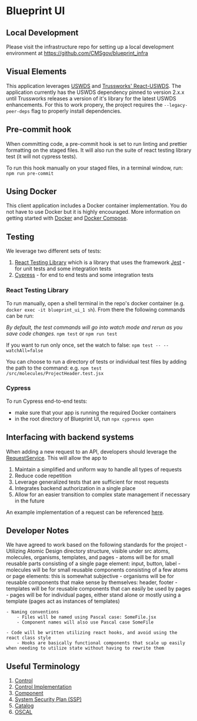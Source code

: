 # Blueprint UI

## Local Development

Please visit the infrastructure repo for setting up a local development environment at <https://github.com/CMSgov/blueprint_infra>

## Visual Elements
This application leverages [USWDS](https://designsystem.digital.gov/) and [Trussworks' React-USWDS](https://github.com/trussworks/react-uswds).  The application currently has the USWDS dependency pinned to version 2.x.x until Trussworks releases a version of it's library for the latest USWDS enhancements.  For this to work propery, the project requires the `--legacy-peer-deps` flag to properly install dependencies.

## Pre-commit hook

When committing code, a pre-commit hook is set to run linting and prettier formatting on the staged files. It will also run the suite of react testing library test (it will not cypress tests).

To run this hook manually on your staged files, in a terminal window, run:
`npm run pre-commit`

## Using Docker
This client application includes a Docker container implementation.  You do not have to use Docker but it is highly encouraged.  More information on getting started with [Docker](https://docs.docker.com/desktop/) and [Docker Compose](https://docs.docker.com/compose/).

## Testing

We leverage two different sets of tests:

1. [React Testing Library](https://testing-library.com/docs/react-testing-library/intro) which is a library that uses the framework [Jest](https://jestjs.io/) - for unit tests and some integration tests
2. [Cypress](https://docs.cypress.io/) - for end to end tests and some integration tests

### React Testing Library

To run manually, open a shell terminal in the repo's docker container (e.g. `docker exec -it blueprint_ui_1 sh`). From there the following commands can be run:

*By default, the test commands will go into watch mode and rerun as you save code changes.*
`npm test` or `npm run test`

If you want to run only once, set the watch to false:
`npm test -- --watchAll=false`

You can choose to run a directory of tests or individual test files by adding the path to the command:
e.g. `npm test /src/molecules/ProjectHeader.test.jsx`

### Cypress

To run Cypress end-to-end tests:

- make sure that your app is running the required Docker containers
- in the root directory of Blueprint UI, run `npx cypress open`

## Interfacing with backend systems
When adding a new request to an API, developers should leverage the [RequestService](https://github.com/CMSgov/blueprint_ui/blob/develop/src/services/RequestService.js).  This will allow the app to
1. Maintain a simplified and uniform way to handle all types of requests
2. Reduce code repetition
3. Leverage generalized tests that are sufficient for most requests
4. Integrates backend authorization in a single place
5. Allow for an easier transition to complex state management if necessary in the future

An example implementation of a request can be referenced [here](https://github.com/CMSgov/blueprint_ui/blob/1a7d6b2d557a3da0214b85cbd28d9497f1da2e6f/src/pages/Control.jsx#L27).
## Developer Notes

We have agreed to work based on the following standards for the project
    - Utilizing Atomic Design directory structure, visible under src atoms, molecules, organisms, templates, and pages
        - atoms will be for small reusable parts consisting of a single page element: input, button, label
        - molecules will be for small reusable components consisting of a few atoms or page elements: this is somewhat subjective
        - organisms will be for reusable components that make sense by themselves: header, footer
        - templates will be for reusable components that can easily be used by pages
        - pages will be for individual pages, either stand alone or mostly using a template (pages act as instances of templates)

    - Naming conventions
        - Files will be named using Pascal case: SomeFile.jsx
        - Component names will also use Pascal case SomeFile

    - Code will be written utilizing react hooks, and avoid using the react class style
        - Hooks are basically functional components that scale up easily when needing to utilize state without having to rewrite them

## Useful Terminology
1. [Control](https://pages.nist.gov/OSCAL/documentation/concepts/#control)
2. [Control Implementation](https://pages.nist.gov/OSCAL/documentation/schema/implementation-layer/component/json-schema/#global_control-implementation_h2)
3. [Component](https://pages.nist.gov/OSCAL/documentation/schema/implementation-layer/component/)
4. [System Security Plan (SSP)](https://pages.nist.gov/OSCAL/documentation/schema/implementation-layer/ssp/)
5. [Catalog](https://pages.nist.gov/OSCAL/documentation/concepts/#catalog)
6. [OSCAL](https://pages.nist.gov/OSCAL/concepts/terminology/)


